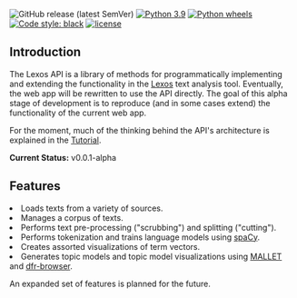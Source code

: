 ![GitHub release (latest SemVer)](https://img.shields.io/github/v/release/scottkleinman/lexos?sort=semver)
[![Python 3.9](https://img.shields.io/badge/python-3.9-blue.svg)](https://www.python.org/downloads/release/python-390/)
[![Python wheels](https://img.shields.io/badge/wheels-%E2%9C%93-4c1.svg?longCache=true&style=flat-square&logo=python&logoColor=white)](https://github.com/explosion/wheelwright/releases)
[![Code style: black](https://img.shields.io/badge/code%20style-black-000000.svg?style=flat-square)](https://github.com/ambv/black)
[![license](https://img.shields.io/github/license/scottkleinman/lexos)](https://img.shields.io/github/license/scottkleinman/lexos)

## Introduction

The Lexos API is a library of methods for programmatically implementing and extending the functionality in the <a href="http://lexos.wheatoncollege.edu/" target="_blank">Lexos</a> text analysis tool. Eventually, the web app will be rewritten to use the API directly. The goal of this alpha stage of development is to reproduce (and in some cases extend) the functionality of the current web app.

For the moment, much of the thinking behind the API's architecture is explained in the [Tutorial](tutorial).

**Current Status:** v0.0.1-alpha

## Features

<li>Loads texts from a variety of sources.</li>
<li>Manages a corpus of texts.</li>
<li>Performs text pre-processing ("scrubbing") and splitting ("cutting").</li>
<li>Performs tokenization and trains language models using <a href="https://spacy.io/" target="_blank">spaCy</a>.</li>
<li>Creates assorted visualizations of term vectors.</li>
<li>Generates topic models and topic model visualizations using <a href="https://github.com/mimno/Mallet" target="_blank">MALLET</a> and <a href="https://github.com/agoldst/dfr-browser" target="_blank">dfr-browser</a>.</li>

An expanded set of features is planned for the future.
